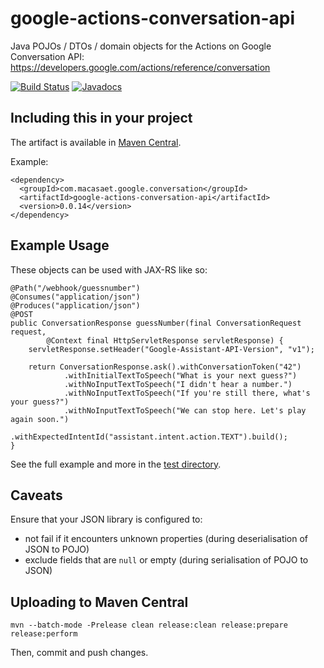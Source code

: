 # google-actions-conversation-api

Java POJOs / DTOs / domain objects  for the Actions on Google Conversation API: https://developers.google.com/actions/reference/conversation

[![Build Status](https://travis-ci.org/l0s/google-actions-conversation-api.svg?branch=master)](https://travis-ci.org/l0s/google-actions-conversation-api)
[![Javadocs](http://javadoc.io/badge/com.macasaet.google.conversation/google-actions-conversation-api.svg)](http://javadoc.io/doc/com.macasaet.google.conversation/google-actions-conversation-api)

## Including this in your project

The artifact is available in [Maven Central](https://repo1.maven.org/maven2/com/macasaet/google/conversation/google-actions-conversation-api/).

Example:

    <dependency>
      <groupId>com.macasaet.google.conversation</groupId>
      <artifactId>google-actions-conversation-api</artifactId>
      <version>0.0.14</version>
    </dependency>

## Example Usage

These objects can be used with JAX-RS like so:

    @Path("/webhook/guessnumber")
    @Consumes("application/json")
    @Produces("application/json")
    @POST
    public ConversationResponse guessNumber(final ConversationRequest request,
            @Context final HttpServletResponse servletResponse) {
        servletResponse.setHeader("Google-Assistant-API-Version", "v1");

        return ConversationResponse.ask().withConversationToken("42")
        		.withInitialTextToSpeech("What is your next guess?")
                .withNoInputTextToSpeech("I didn't hear a number.")
                .withNoInputTextToSpeech("If you're still there, what's your guess?")
                .withNoInputTextToSpeech("We can stop here. Let's play again soon.")
                .withExpectedIntentId("assistant.intent.action.TEXT").build();
    }

See the full example and more in the [test directory](https://github.com/l0s/google-actions-conversation-api/tree/master/src/test/java/com/macasaet/google/conversation).

## Caveats

Ensure that your JSON library is configured to:
* not fail if it encounters unknown properties (during deserialisation of JSON to POJO)
* exclude fields that are `null` or empty (during serialisation of POJO to JSON)

## Uploading to Maven Central

    mvn --batch-mode -Prelease clean release:clean release:prepare release:perform

Then, commit and push changes.
